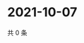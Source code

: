 # 2021-10-07

共 0 条

<!-- BEGIN WEIBO -->
<!-- 最后更新时间 Thu Oct 07 2021 03:10:59 GMT+0800 (China Standard Time) -->

<!-- END WEIBO -->
